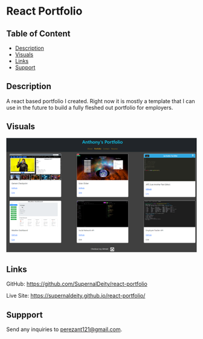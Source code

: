 # React Portfolio

## Table of Content
* [Description](#description)
* [Visuals](#visuals)
* [Links](#links)
* [Support](#support)

## Description
  A react based portfolio I created. Right now it is mostly a template that I can use in the future to build a fully fleshed out portfolio for employers.

## Visuals
![example of program](./src/assets/images/react-portfolio.png)

## Links
GitHub: https://github.com/SupernalDeity/react-portfolio

Live Site: https://supernaldeity.github.io/react-portfolio/

## Suppport
Send any inquiries to perezant121@gmail.com.
